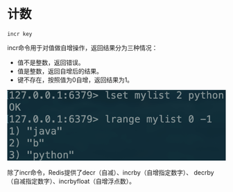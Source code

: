 # 计数

```text
incr key
```

incr命令用于对值做自增操作，返回结果分为三种情况：

* 值不是整数，返回错误。
* 值是整数，返回自增后的结果。
* 键不存在，按照值为0自增，返回结果为1。

![](../../.gitbook/assets/image%20%28206%29.png)

除了incr命令，Redis提供了decr（自减）、incrby（自增指定数字）、 decrby（自减指定数字）、incrbyfloat（自增浮点数）。

